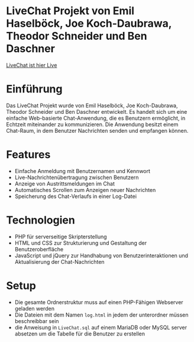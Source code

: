 # LiveChat Projekt von Emil Haselböck, Joe Koch-Daubrawa, Theodor Schneider und Ben Daschner

[LiveChat ist hier Live](https://www.bendaschner.com/LiveChat/) 

# Einführung

Das LiveChat Projekt wurde von Emil Haselböck, Joe Koch-Daubrawa, Theodor Schneider und Ben Daschner entwickelt. Es handelt sich um eine einfache Web-basierte Chat-Anwendung, die es Benutzern ermöglicht, in Echtzeit miteinander zu kommunizieren. Die Anwendung besitzt einem Chat-Raum, in dem Benutzer Nachrichten senden und empfangen können.



# Features

- Einfache Anmeldung mit Benutzernamen und Kennwort
- Live-Nachrichtenübertragung zwischen Benutzern
- Anzeige von Austrittsmeldungen im Chat
- Automatisches Scrollen zum Anzeigen neuer Nachrichten
- Speicherung des Chat-Verlaufs in einer Log-Datei

# Technologien

- PHP für serverseitige Skripterstellung
- HTML und CSS zur Strukturierung und Gestaltung der Benutzeroberfläche
- JavaScript und jQuery zur Handhabung von Benutzerinteraktionen und Aktualisierung der Chat-Nachrichten

# Setup

- Die gesamte Ordnerstruktur muss auf einen PHP-Fähigen Webserver geladen werden
- Die Dateien mit dem Namen `log.html`  in jedem der unterordner müssen beschreibbar sein 
- die Anweisung in `LiveChat.sql` auf einem MariaDB oder MySQL server absetzen um die Tabelle für die Benutzer zu erstellen




